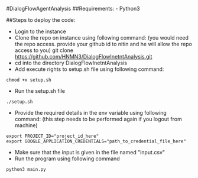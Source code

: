 #DialogFlowAgentAnalysis
##Requirements:
	- Python3

##Steps to deploy the code:

- Login to the instance
- Clone the repo on instance using following command: (you would need the repo access. provide your github id to nitin and he will allow the repo access to you)
	git clone https://github.com/HNMN3/DialogFlowInetntAnalysis.git
- cd into the directory DialogFlowInetntAnalysis
- Add execute rights to setup.sh file using following command:
```shell script
chmod +x setup.sh
```
- Run the setup.sh file
```shell script
./setup.sh
```
- Provide the required details in the env variable using following command:
	(this step needs to be performed again if you logout from machine)
```shell script
export PROJECT_ID="project_id_here"
export GOOGLE_APPLICATION_CREDENTIALS="path_to_credential_file_here"
```
- Make sure that the input is given in the file named "input.csv"
- Run the program using following command
```shell script
python3 main.py
```
	 